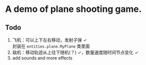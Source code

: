 # A demo of plane shooting game.

## Todo
1. 飞机：可以上下左右移动，发射子弹 ✓  
   封装在 `entities.plane.MyPlane` 类里面
2. 敌机：移动轨迹从上往下随机(？) ✓，数量速度随时间节点变化 ✓
3. add sounds and more effects 